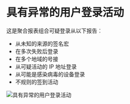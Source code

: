 <properties
    pageTitle="具有异常的用户登录活动"
    description="已发现了表明其反常的所有用户帐户都登录活动的报告。"
    services="active-directory"
    documentationCenter=""
    authors="SSalahAhmed"
    manager="gchander"
    editor=""/>

<tags
    ms.service="active-directory"
    ms.workload="identity"
    ms.tgt_pltfrm="na"
    ms.devlang="na"
    ms.topic="article"
    ms.date="03/04/2016"
    ms.author="saah;kenhoff"/>

# <a name="users-with-anomalous-sign-in-activity"></a>具有异常的用户登录活动
这是聚合报表组合可疑登录从以下报告︰

<ul><li>从未知的来源的签名宏</li>
<li>在多次失败后登录</li>
<li>在多个地域的号接</li>
<li>从可疑活动的 IP 地址登录</li>
<li>从可能是感染病毒的设备登录</li>
<li>不规则的签到活动</li>
</ul>


![具有异常的用户登录活动](./media/active-directory-reporting-users-with-anomalous-sign-in-activity/usersWithAnomalousSignInActivity.PNG)
